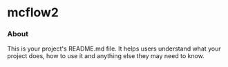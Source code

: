 mcflow2
=======

### About

This is your project's README.md file. It helps users understand what your
project does, how to use it and anything else they may need to know.
